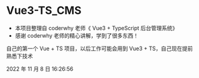 <!--
 * @Desc: 项目概述
 * @Version: v1.00
 * @Author: wc
 * @Date: 2022-11-08 14:06:51
 * @LastEditors: wc
 * @LastEditTime: 2022-11-28 09:29:49
-->

# Vue3-TS_CMS

- 本项目整理自 coderwhy 老师《 Vue3 + TypeScript 后台管理系统》
- 感谢 coderwhy 老师的精心讲解，学到了很多东西！

自己的第一个 Vue + TS 项目，以后工作可能会用到 Vue3 + TS，自己现在提前熟悉下技术

2022 年 11 月 8 日 16:26:56
